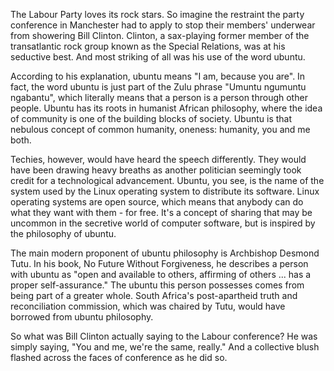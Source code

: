 The Labour Party loves its rock stars. So imagine the restraint the party conference in Manchester had to apply to stop their members' underwear from showering Bill Clinton. Clinton, a sax-playing former member of the transatlantic rock group known as the Special Relations, was at his seductive best. And most striking of all was his use of the word ubuntu.

According to his explanation, ubuntu means "I am, because you are". In fact, the word ubuntu is just part of the Zulu phrase "Umuntu ngumuntu ngabantu", which literally means that a person is a person through other people. Ubuntu has its roots in humanist African philosophy, where the idea of community is one of the building blocks of society. Ubuntu is that nebulous concept of common humanity, oneness: humanity, you and me both.

Techies, however, would have heard the speech differently. They would have been drawing heavy breaths as another politician seemingly took credit for a technological advancement. Ubuntu, you see, is the name of the system used by the Linux operating system to distribute its software. Linux operating systems are open source, which means that anybody can do what they want with them - for free. It's a concept of sharing that may be uncommon in the secretive world of computer software, but is inspired by the philosophy of ubuntu.

The main modern proponent of ubuntu philosophy is Archbishop Desmond Tutu. In his book, No Future Without Forgiveness, he describes a person with ubuntu as "open and available to others, affirming of others ... has a proper self-assurance." The ubuntu this person possesses comes from being part of a greater whole. South Africa's post-apartheid truth and reconciliation commission, which was chaired by Tutu, would have borrowed from ubuntu philosophy.

So what was Bill Clinton actually saying to the Labour conference? He was simply saying, "You and me, we're the same, really." And a collective blush flashed across the faces of conference as he did so.
